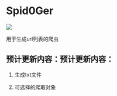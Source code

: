 # Spid0Ger

![](https://img.shields.io/github/tag/pandao/editor.md.svg)

用于生成url列表的爬虫

## 预计更新内容：预计更新内容：

1. 生成txt文件

1. 可选择的爬取对象